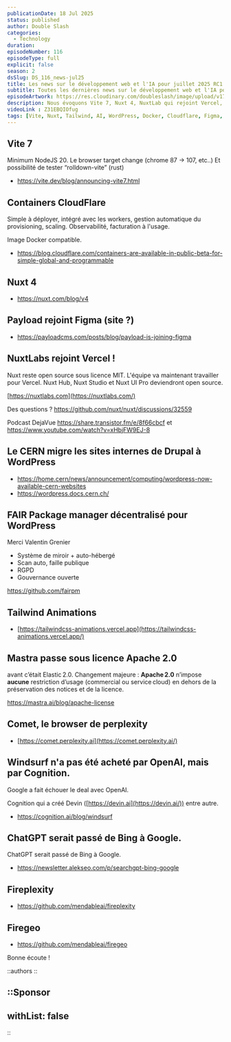 ```yaml
---
publicationDate: 18 Jul 2025
status: published
author: Double Slash
categories:
  - Technology
duration: 
episodeNumber: 116
episodeType: full
explicit: false
season: 2
dsSlug: DS_116_news-jul25
title: Les news sur le développement web et l'IA pour juillet 2025 RC1
subtitle: Toutes les dernières news sur le développement web et l'IA pour juillet 2025 RC1
episodeArtwork: https://res.cloudinary.com/doubleslash/image/upload/v1752845703/episode/ART_116_mzdjbh.png
description: Nous évoquons Vite 7, Nuxt 4, NuxtLab qui rejoint Vercel, Figma qui achète Payload, le CERN qui migre tous les sites de Drupal vers WordPress, un nouveau système de gestion des plugins pour WordPress, Comet, le navigateur de Perplexity, WindSurf qui finit finalement chez Cognition, et des outils open source de chez Firecrawl.
videoLink : Z31EBQIOfug
tags: [Vite, Nuxt, Tailwind, AI, WordPress, Docker, Cloudflare, Figma, Payload, NuxtLabs, Vercel, CERN, FAIR, Tailwind Animations, Mastra, Comet, Windsurf, Fireplexity, Firegeo]
---
```

## Vite 7

Minimum NodeJS 20. Le browser target change (chrome 87 → 107, etc..)
Et possibilité de tester “rolldown-vite” (rust)

- https://vite.dev/blog/announcing-vite7.html

## Containers CloudFlare

Simple à déployer, intégré avec les workers, gestion automatique du provisioning, scaling. Observabilité, facturation à l'usage.

Image Docker compatible.

- https://blog.cloudflare.com/containers-are-available-in-public-beta-for-simple-global-and-programmable

## Nuxt 4

- https://nuxt.com/blog/v4

## Payload rejoint Figma (site ?)

- https://payloadcms.com/posts/blog/payload-is-joining-figma


## NuxtLabs rejoint Vercel !

Nuxt reste open source sous licence MIT. L'équipe va maintenant travailler pour Vercel. Nuxt Hub, Nuxt Studio et Nuxt UI Pro deviendront open source.

[https://nuxtlabs.com](https://nuxtlabs.com/)

Des questions ? https://github.com/nuxt/nuxt/discussions/32559

Podcast DejaVue https://share.transistor.fm/e/8f66cbcf et https://www.youtube.com/watch?v=xHbjFW9EJ-8

## Le CERN migre les sites internes de Drupal à WordPress

- https://home.cern/news/announcement/computing/wordpress-now-available-cern-websites
- https://wordpress.docs.cern.ch/

## FAIR Package manager décentralisé pour WordPress

Merci Valentin Grenier

- Système de miroir + auto-hébergé
- Scan auto, faille publique
- RGPD
- Gouvernance ouverte

https://github.com/fairpm


## Tailwind Animations

- [https://tailwindcss-animations.vercel.app](https://tailwindcss-animations.vercel.app/)


## Mastra passe sous licence Apache 2.0

avant c’était Elastic 2.0. Changement majeure :
**Apache 2.0** n’impose **aucune** restriction d’usage (commercial ou service cloud) en dehors de la préservation des notices et de la licence.

https://mastra.ai/blog/apache-license 

## Comet, le browser de perplexity

- [https://comet.perplexity.ai](https://comet.perplexity.ai/)

## Windsurf n'a pas été acheté par OpenAI, mais par Cognition.

Google a fait échouer le deal avec OpenAI.

Cognition qui a créé Devin ([https://devin.ai](https://devin.ai/)) entre autre.

- https://cognition.ai/blog/windsurf

## ChatGPT serait passé de Bing à Google.

ChatGPT serait passé de Bing à Google.

- https://newsletter.alekseo.com/p/searchgpt-bing-google

## Fireplexity

- https://github.com/mendableai/fireplexity

## Firegeo

- https://github.com/mendableai/firegeo

Bonne écoute !

::authors
::

::Sponsor
---
withList: false
---
::
